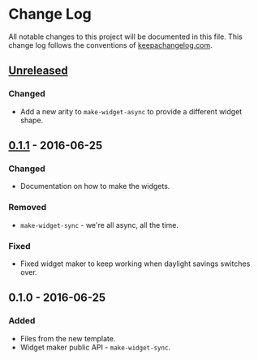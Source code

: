 # Change Log
All notable changes to this project will be documented in this file. This change log follows the conventions of [keepachangelog.com](http://keepachangelog.com/).

## [Unreleased]
### Changed
- Add a new arity to `make-widget-async` to provide a different widget shape.

## [0.1.1] - 2016-06-25
### Changed
- Documentation on how to make the widgets.

### Removed
- `make-widget-sync` - we're all async, all the time.

### Fixed
- Fixed widget maker to keep working when daylight savings switches over.

## 0.1.0 - 2016-06-25
### Added
- Files from the new template.
- Widget maker public API - `make-widget-sync`.

[Unreleased]: https://github.com/your-name/nomis-async/compare/0.1.1...HEAD
[0.1.1]: https://github.com/your-name/nomis-async/compare/0.1.0...0.1.1
